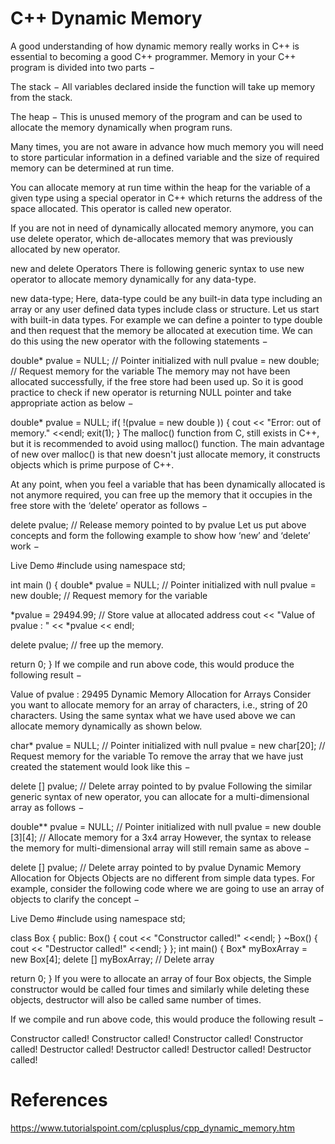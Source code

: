 # C++ Dynamic Memory

A good understanding of how dynamic memory really works in C++ is essential to becoming a good C++ programmer. Memory in your C++ program is divided into two parts −

The stack − All variables declared inside the function will take up memory from the stack.

The heap − This is unused memory of the program and can be used to allocate the memory dynamically when program runs.

Many times, you are not aware in advance how much memory you will need to store particular information in a defined variable and the size of required memory can be determined at run time.

You can allocate memory at run time within the heap for the variable of a given type using a special operator in C++ which returns the address of the space allocated. This operator is called new operator.

If you are not in need of dynamically allocated memory anymore, you can use delete operator, which de-allocates memory that was previously allocated by new operator.

new and delete Operators
There is following generic syntax to use new operator to allocate memory dynamically for any data-type.

new data-type;
Here, data-type could be any built-in data type including an array or any user defined data types include class or structure. Let us start with built-in data types. For example we can define a pointer to type double and then request that the memory be allocated at execution time. We can do this using the new operator with the following statements −

double* pvalue  = NULL; // Pointer initialized with null
pvalue  = new double;   // Request memory for the variable
The memory may not have been allocated successfully, if the free store had been used up. So it is good practice to check if new operator is returning NULL pointer and take appropriate action as below −

double* pvalue  = NULL;
if( !(pvalue  = new double )) {
   cout << "Error: out of memory." <<endl;
   exit(1);
}
The malloc() function from C, still exists in C++, but it is recommended to avoid using malloc() function. The main advantage of new over malloc() is that new doesn't just allocate memory, it constructs objects which is prime purpose of C++.

At any point, when you feel a variable that has been dynamically allocated is not anymore required, you can free up the memory that it occupies in the free store with the ‘delete’ operator as follows −

delete pvalue;        // Release memory pointed to by pvalue
Let us put above concepts and form the following example to show how ‘new’ and ‘delete’ work −

Live Demo
#include <iostream>
using namespace std;

int main () {
   double* pvalue  = NULL; // Pointer initialized with null
   pvalue  = new double;   // Request memory for the variable

   *pvalue = 29494.99;     // Store value at allocated address
   cout << "Value of pvalue : " << *pvalue << endl;

   delete pvalue;         // free up the memory.

   return 0;
}
If we compile and run above code, this would produce the following result −

Value of pvalue : 29495
Dynamic Memory Allocation for Arrays
Consider you want to allocate memory for an array of characters, i.e., string of 20 characters. Using the same syntax what we have used above we can allocate memory dynamically as shown below.

char* pvalue  = NULL;         // Pointer initialized with null
pvalue  = new char[20];       // Request memory for the variable
To remove the array that we have just created the statement would look like this −

delete [] pvalue;             // Delete array pointed to by pvalue
Following the similar generic syntax of new operator, you can allocate for a multi-dimensional array as follows −

double** pvalue  = NULL;      // Pointer initialized with null
pvalue  = new double [3][4];  // Allocate memory for a 3x4 array
However, the syntax to release the memory for multi-dimensional array will still remain same as above −

delete [] pvalue;            // Delete array pointed to by pvalue
Dynamic Memory Allocation for Objects
Objects are no different from simple data types. For example, consider the following code where we are going to use an array of objects to clarify the concept −

Live Demo
#include <iostream>
using namespace std;

class Box {
   public:
      Box() {
         cout << "Constructor called!" <<endl;
      }
      ~Box() {
         cout << "Destructor called!" <<endl;
      }
};
int main() {
   Box* myBoxArray = new Box[4];
   delete [] myBoxArray; // Delete array

   return 0;
}
If you were to allocate an array of four Box objects, the Simple constructor would be called four times and similarly while deleting these objects, destructor will also be called same number of times.

If we compile and run above code, this would produce the following result −

Constructor called!
Constructor called!
Constructor called!
Constructor called!
Destructor called!
Destructor called!
Destructor called!
Destructor called!

# References
https://www.tutorialspoint.com/cplusplus/cpp_dynamic_memory.htm
